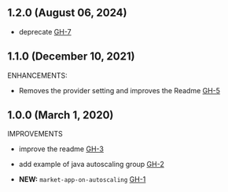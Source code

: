 ## 1.2.0 (August 06, 2024)

- deprecate [GH-7](https://github.com/alibabacloud-automation/terraform-alicloud-market-app-on-autoscaling/pull/7)

## 1.1.0 (December 10, 2021)

ENHANCEMENTS:

- Removes the provider setting and improves the Readme [GH-5](https://github.com/terraform-alicloud-modules/terraform-alicloud-market-app-on-autoscaling/pull/5)

## 1.0.0 (March 1, 2020)

IMPROVEMENTS

- improve the readme [GH-3]( https://github.com/terraform-alicloud-modules/terraform-alicloud-market-app-on-autoscaling/pull/3)

- add example of java autoscaling group [GH-2]( https://github.com/terraform-alicloud-modules/terraform-alicloud-market-app-on-autoscaling/pull/2)

- **NEW:**  `market-app-on-autoscaling` [GH-1]( https://github.com/terraform-alicloud-modules/terraform-alicloud-market-app-on-autoscaling/pull/1)
